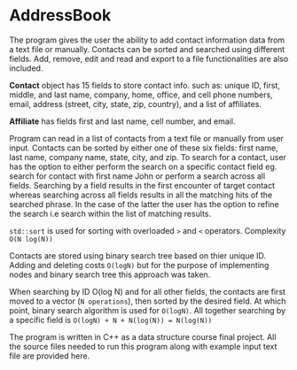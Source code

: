 # AddressBook
The program gives the user the ability to add contact information data from a text file or manually. 
Contacts can be sorted and searched using different fields. Add, remove, edit and read and export to a file functionalities are also included.

**Contact** object has 15 fields to store contact info. such as: unique ID, first, middle, and last name, company, home, office, and cell phone numbers, email, address (street, city, state, zip, country), and a list of affiliates. 

**Affiliate** has fields first and last name, cell number, and email.

Program can read in a list of contacts from a text file or manually from user input. Contacts can be sorted by either one of these six fields: first name, last name, company name, state, city, and zip. To search for a contact, user has the option to either perform the search on a specific contact field eg. search for contact with first name John or perform a search across all fields. Searching by a field results in the first encounter of target contact whereas searching across all fields results in all the matching hits of the searched phrase. In the case of the latter the user has the option to refine the search i.e search within the list of matching results.

``std::sort`` is used for sorting with overloaded ``>`` and ``<`` operators. Complexity ``O(N log(N))``

Contacts are stored using binary search tree based on thier unique ID. Adding and deleting costs ``O(logN)`` but for the purpose of implementing nodes and binary search tree this approach was taken. 

When searching by ID O(log N) and for all other fields, the contacts are first moved to a vector (``N operations``), then sorted by the desired field. At which point, binary search algorithm is used for ``O(logN)``.
All together searching by a specific field is ``O(logN) + N + N(log(N)) = N(log(N))``

The program is written in C++ as a data structure course final project. All the source files needed to run this program along with example input text file are provided here.  
